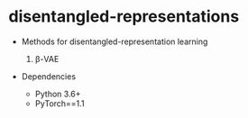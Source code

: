 # disentangled-representations

- Methods for disentangled-representation learning
  1. &beta;-VAE 

- Dependencies
  - Python 3.6+
  - PyTorch==1.1
